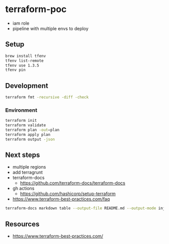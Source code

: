 # terraform-poc

- iam role
- pipeline with multiple envs to deploy

## Setup

```sh
brew install tfenv
tfenv list-remote
tfenv use 1.3.5
tfenv pin
```

## Development

```sh
terraform fmt -recursive -diff -check
```

### Environment

```sh
terraform init
terraform validate
terraform plan -out=plan
terraform apply plan
terraform output -json
```

## Next steps

- multiple regions
- add terragrunt
- terraform-docs
  - https://github.com/terraform-docs/terraform-docs
- gh actions
  - https://github.com/hashicorp/setup-terraform
- https://www.terraform-best-practices.com/faq

```sh
terraform-docs markdown table --output-file README.md --output-mode inject modules/storage
```

## Resources

- https://www.terraform-best-practices.com/
